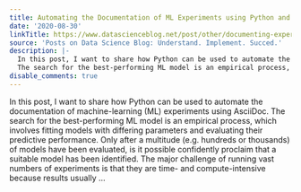 ```yaml
---
title: Automating the Documentation of ML Experiments using Python and AsciiDoc
date: '2020-08-30'
linkTitle: https://www.datascienceblog.net/post/other/documenting-experiments-asciidoctor-python/
source: 'Posts on Data Science Blog: Understand. Implement. Succed.'
description: |-
  In this post, I want to share how Python can be used to automate the documentation of machine-learning (ML) experiments using AsciiDoc.
  The search for the best-performing ML model is an empirical process, which involves fitting models with differing parameters and evaluating their predictive performance. Only after a multitude (e.g. hundreds or thousands) of models have been evaluated, is it possible confidently proclaim that a suitable model has been identified. The major challenge of running vast numbers of experiments is that they are time- and compute-intensive because results usually ...
disable_comments: true
---
```

In this post, I want to share how Python can be used to automate the documentation of machine-learning (ML) experiments using AsciiDoc.
The search for the best-performing ML model is an empirical process, which involves fitting models with differing parameters and evaluating their predictive performance. Only after a multitude (e.g. hundreds or thousands) of models have been evaluated, is it possible confidently proclaim that a suitable model has been identified. The major challenge of running vast numbers of experiments is that they are time- and compute-intensive because results usually ...